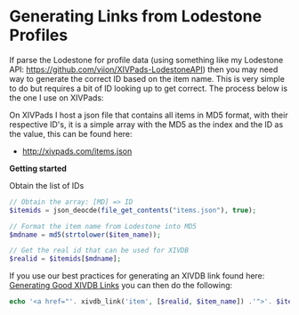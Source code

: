 Generating Links from Lodestone Profiles
==============

If parse the Lodestone for profile data (using something like my Lodestone API: https://github.com/viion/XIVPads-LodestoneAPI) then you may need way to generate the correct ID based on the item name. This is very simple to do but requires a bit of ID looking up to get correct. The process below is the one I use on XIVPads:

On XIVPads I host a json file that contains all items in MD5 format, with their respective ID's, it is a simple array with the MD5 as the index and the ID as the value, this can be found here:

- http://xivpads.com/items.json

**Getting started**

Obtain the list of IDs

```php
// Obtain the array: [MD] => ID
$itemids = json_deocde(file_get_contents("items.json"), true);

// Format the item name from Lodestone into MD5
$mdname = md5(strtolower($item_name));

// Get the real id that can be used for XIVDB
$realid = $itemids[$mdname];
```

If you use our best practices for generating an XIVDB link found here: [Generating Good XIVDB Links](https://github.com/viion/XIVDB-Tooltips/blob/master/GeneratingLinks.md) you can then do the following:

```php
echo '<a href="'. xivdb_link('item', [$realid, $item_name]) .'">'. $item_name .'</a>';
```

